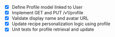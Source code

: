 - [x] Define Profile model linked to User
- [x] Implement GET and PUT /v1/profile
- [x] Validate display name and avatar URL
- [x] Update recipe personalization logic using profile
- [x] Unit tests for profile retrieval and update
